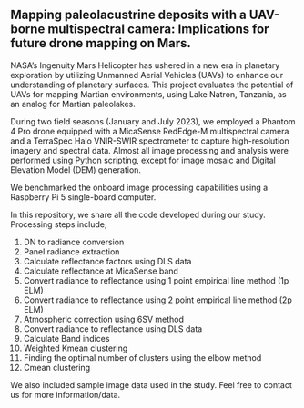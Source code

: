 ## Mapping paleolacustrine deposits with a UAV-borne multispectral camera: Implications for future drone mapping on Mars.

NASA’s Ingenuity Mars Helicopter has ushered in a new era in planetary exploration by utilizing Unmanned Aerial Vehicles (UAVs) to enhance our understanding of planetary surfaces. This project evaluates the potential of UAVs for mapping Martian environments, using Lake Natron, Tanzania, as an analog for Martian paleolakes.

During two field seasons (January and July 2023), we employed a Phantom 4 Pro drone equipped with a MicaSense RedEdge-M multispectral camera and a TerraSpec Halo VNIR-SWIR spectrometer to capture high-resolution imagery and spectral data. Almost all image processing and analysis were performed using Python scripting, except for image mosaic and Digital Elevation Model (DEM) generation.

We benchmarked the onboard image processing capabilities using a Raspberry Pi 5 single-board computer. 

In this repository, we share all the code developed during our study. Processing steps include,
1. DN to radiance conversion
2. Panel radiance extraction
3. Calculate reflectance factors using DLS data
4. Calculate reflectance at MicaSense band
5. Convert radiance to reflectance using 1 point empirical line method (1p ELM)
6. Convert radiance to reflectance using 2 point empirical line method (2p ELM)
7. Atmospheric correction using 6SV method
8. Convert radiance to reflectance using DLS data
9. Calculate Band indices
10. Weighted Kmean clustering
11. Finding the optimal number of clusters using the elbow method
12. Cmean clustering

We also included sample image data used in the study. Feel free to contact us for more information/data.

